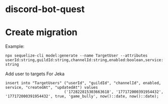 # discord-bot-quest
# Create migration
Example:

`npx sequelize-cli model:generate --name TargetUser --attributes userId:string,guildId:string,channelId:string,enabled:boolean,service:string`

Add user to targets
For Jeka

```
insert into "TargetUsers" ("userId", "guildId", "channelId", enabled, service, "createdAt", "updatedAt") values 
                          ('172822815303663618', '177172000391954432', '177172000391954432', true, 'game_bully', now()::date, now()::date);
```